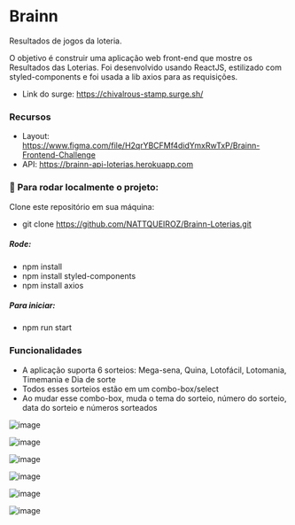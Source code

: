 # Brainn
Resultados de jogos da loteria.

O objetivo é construir uma aplicação web front-end que mostre os Resultados das Loterias. Foi desenvolvido usando ReactJS, estilizado com styled-components e foi usada a lib axios para as requisições.

* Link do surge: https://chivalrous-stamp.surge.sh/

### Recursos
* Layout: https://www.figma.com/file/H2qrYBCFMf4didYmxRwTxP/Brainn-Frontend-Challenge
* API: https://brainn-api-loterias.herokuapp.com

### 🏁 Para rodar localmente o projeto:
Clone este repositório em sua máquina:
* git clone https://github.com/NATTQUEIROZ/Brainn-Loterias.git

##### Rode:
* npm install
* npm install styled-components
* npm install axios

##### Para iniciar:
* npm run start

### Funcionalidades

* A aplicação suporta 6 sorteios: Mega-sena, Quina, Lotofácil, Lotomania, Timemania e Dia de sorte
* Todos esses sorteios estão em um combo-box/select
* Ao mudar esse combo-box, muda o tema do sorteio, número do sorteio, data do sorteio e números sorteados

![image](https://user-images.githubusercontent.com/89169943/168098198-0576eb2a-f675-4b1d-8d43-9b2eca4c7ca3.png)

![image](https://user-images.githubusercontent.com/89169943/168098294-c5969641-cd1c-42a4-8247-019cf910a49d.png)

![image](https://user-images.githubusercontent.com/89169943/168098411-cd196cce-5e77-438c-8e26-d6ddb25e8532.png)

![image](https://user-images.githubusercontent.com/89169943/168098495-83177059-4d73-4f79-895c-ebd571795281.png)

![image](https://user-images.githubusercontent.com/89169943/168098563-bd29b129-b778-4f6e-81f9-4136a6464fde.png)

![image](https://user-images.githubusercontent.com/89169943/168098681-199ad5bd-f7d9-409a-8792-39e7c4becd82.png)
